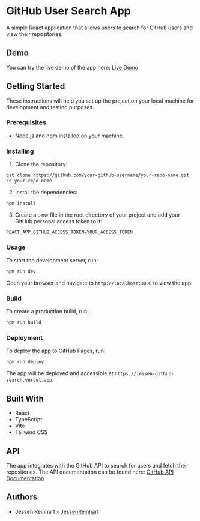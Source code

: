 # GitHub User Search App

A simple React application that allows users to search for GitHub users and view their repositories.

## Demo

You can try the live demo of the app here: [Live Demo](https://jessen-github-search.vercel.app/)

## Getting Started

These instructions will help you set up the project on your local machine for development and testing purposes.

### Prerequisites

- Node.js and npm installed on your machine.

### Installing

1. Clone the repository:

```bash
git clone https://github.com/your-github-username/your-repo-name.git
cd your-repo-name
```

2. Install the dependencies:

```bash
npm install
```

3. Create a `.env` file in the root directory of your project and add your GitHub personal access token to it:
```
REACT_APP_GITHUB_ACCESS_TOKEN=YOUR_ACCESS_TOKEN
```

### Usage

To start the development server, run:

```bash
npm run dev
```

Open your browser and navigate to `http://localhost:3000` to view the app.

### Build

To create a production build, run:

```bash
npm run build
```

### Deployment

To deploy the app to GitHub Pages, run:

```bash
npm run deploy
```

The app will be deployed and accessible at `https://jessen-github-search.vercel.app`.

## Built With

- React
- TypeScript
- Vite
- Tailwind CSS

## API

The app integrates with the GitHub API to search for users and fetch their repositories. The API documentation can be found here: [GitHub API Documentation](https://developer.github.com/v3/)

## Authors

- Jessen Reinhart - [JessenReinhart](https://github.com/JessenReinhart)